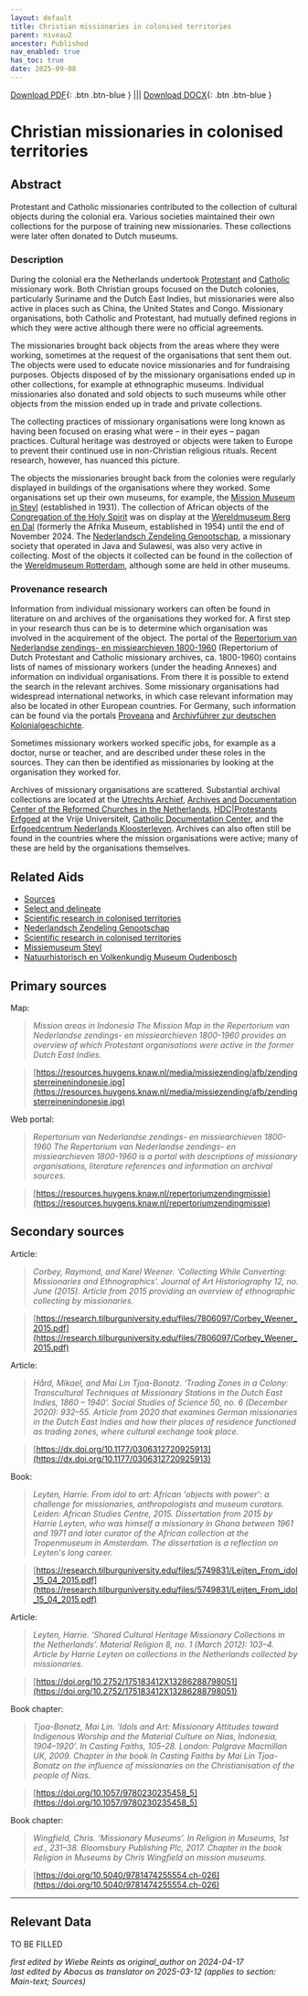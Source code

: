 ```yaml
---
layout: default
title: Christian missionaries in colonised territories
parent: niveau2
ancestor: Published
nav_enabled: true
has_toc: true
date: 2025-09-08
--- 
```



[Download PDF](https://raw.githubusercontent.com/colonial-heritage/research-guides-dev/refs/heads/main/EXPORTS/published/PDF/niveau2/English/ChristianMission.pdf){: .btn .btn-blue } |||    [Download DOCX](https://raw.githubusercontent.com/colonial-heritage/research-guides-dev/refs/heads/main/EXPORTS/published/DOCX/niveau2/English/ChristianMission.docx){: .btn .btn-blue }


# Christian missionaries in colonised territories


## Abstract

Protestant and Catholic missionaries contributed to the collection of cultural objects during the colonial era. Various societies maintained their own collections for the purpose of training new missionaries. These collections were later often donated to Dutch museums.

### Description

During the colonial era the Netherlands undertook [Protestant](https://data.indischherinneringscentrum.nl/ied/104099) and [Catholic](https://hdl.handle.net/20.500.11840/termmaster25128) missionary work. Both Christian groups focused on the Dutch colonies, particularly Suriname and the Dutch East Indies, but missionaries were also active in places such as China, the United States and Congo. Missionary organisations, both Catholic and Protestant, had mutually defined regions in which they were active although there were no official agreements. 

The missionaries brought back objects from the areas where they were working, sometimes at the request of the organisations that sent them out. The objects were used to educate novice missionaries and for fundraising purposes. Objects disposed of by the missionary organisations ended up in other collections, for example at ethnographic museums. Individual missionaries also donated and sold objects to such museums while other objects from the mission ended up in trade and private collections. 

The collecting practices of missionary organisations were long known as having  been focused on erasing what were – in their eyes – pagan practices. Cultural heritage was destroyed or objects were taken to Europe to prevent their continued use in non-Christian religious rituals. Recent research, however, has nuanced this picture.

The objects the missionaries brought back from the colonies were regularly displayed in buildings of the organisations where they worked. Some organisations set up their own museums, for example, the [Mission Museum in Steyl](https://app.colonialcollections.nl/en/research-aids/https%3A%2F%2Fn2t%252Enet%2Fark%3A%2F27023%2Fd2c658fef273decf748b392ab053f046) (established in 1931). The collection of African objects of the [Congregation of the Holy Spirit](https://www.wikidata.org/entity/Q687562) was on display at the [Wereldmuseum Berg en Dal](https://www.wikidata.org/entity/Q2470853) (formerly the Afrika Museum, established in 1954) until the end of November 2024. The [Nederlandsch Zendeling Genootschap](https://www.wikidata.org/entity/Q1946670), a missionary society that operated in Java and Sulawesi, was also very active in collecting. Most of the objects it collected can be found in the collection of the [Wereldmuseum Rotterdam](https://www.wikidata.org/entity/Q2042754), although some are held in other museums.

### Provenance research

Information from individual missionary workers can often be found in literature on and archives of the organisations they worked for. A first step in your research thus can be is to determine which organisation was involved in the acquirement of the object. The portal of the [Repertorium van Nederlandse zendings- en missiearchieven 1800-1960](https://resources.huygens.knaw.nl/repertoriumzendingmissie/index_html_en) (Repertorium of Dutch Protestant and Catholic missionary archives, ca. 1800-1960) contains lists of names of missionary workers (under the heading Annexes) and information on individual organisations. From there it is possible to extend the search in the relevant archives. Some missionary organisations had widespread international networks, in which case relevant information may also be located in other European countries. For Germany, such information can be found via the portals [Proveana](https://www.proveana.de/en/start) and [Archivführer zur deutschen Kolonialgeschichte](https://archivfuehrer-kolonialzeit.de).

Sometimes missionary workers worked specific jobs, for example as a doctor, nurse or teacher, and are described under these roles in the sources. They can then be identified as missionaries by looking at the organisation they worked for.

Archives of missionary organisations are scattered. Substantial archival collections are located at the [Utrechts Archief](https://hetutrechtsarchief.nl/), [Archives and Documentation Center of the Reformed Churches in the Netherlands](https://adckampen.nl/), [HDC|Protestants Erfgoed](https://vu.nl/nl/over-de-vu/diensten/universiteitsbibliotheek/meer-over/collectie-hdc-protestants-erfgoed) at the Vrije Universiteit, [Catholic Documentation Center](https://www.ru.nl/kdc/), and the [Erfgoedcentrum Nederlands Kloosterleven](https://erfgoedkloosterleven.nl/). Archives can also often still be found in the countries where the mission organisations were active; many of these are held by the organisations themselves.


## Related Aids

 - [Sources](niveau1/English/Sources_20240501.yml)  
 - [Select and delineate](niveau1/English/SelectAndDelineate_20240425.yml)  
 - [Scientific research in colonised territories](niveau2/English/Science_20240821.yml)  
 - [Nederlandsch Zendeling Genootschap](niveau3/English/NZG_20240508.yml)  
 - [Scientific research in colonised territories](niveau2/English/Science_20240821.yml)  
 - [Missiemuseum Steyl](niveau3/English/MissiemuseumSteyl_20241021.yml)  
 - [Natuurhistorisch en Volkenkundig Museum Oudenbosch](niveau3/English/MOudenbosch_20250603.yml)  

## Primary sources

Map:
  > *Mission areas in Indonesia*
  > _The Mission Map in the Repertorium van Nederlandse zendings- en missiearchieven 1800-1960 provides an overview of which Protestant organisations were active in the former Dutch East Indies._  

  > [https://resources.huygens.knaw.nl/media/missiezending/afb/zendingsterreinenindonesie.jpg](https://resources.huygens.knaw.nl/media/missiezending/afb/zendingsterreinenindonesie.jpg)

Web portal:
  > *Repertorium van Nederlandse zendings- en missiearchieven 1800-1960*
  > _The Repertorium van Nederlandse zendings- en missiearchieven 1800-1960 is a portal with descriptions of missionary organisations, literature references and information on archival sources._  

  > [https://resources.huygens.knaw.nl/repertoriumzendingmissie](https://resources.huygens.knaw.nl/repertoriumzendingmissie)

## Secondary sources

Article:
  > *Corbey, Raymond, and Karel Weener. ‘Collecting While Converting: Missionaries and Ethnographics’. Journal of Art Historiography 12, no. June (2015).*
  > _Article from 2015 providing an overview of ethnographic collecting by missionaries._  

  > [https://research.tilburguniversity.edu/files/7806097/Corbey_Weener_2015.pdf](https://research.tilburguniversity.edu/files/7806097/Corbey_Weener_2015.pdf)

Article:
  > *Hård, Mikael, and Mai Lin Tjoa-Bonatz. ‘Trading Zones in a Colony: Transcultural Techniques at Missionary Stations in the Dutch East Indies, 1860 – 1940’. Social Studies of Science 50, no. 6 (December 2020): 932–55.*
  > _Article from 2020 that examines German missionaries in the Dutch East Indies and how their places of residence functioned as trading zones, where cultural exchange took place._  

  > [https://dx.doi.org/10.1177/0306312720925913](https://dx.doi.org/10.1177/0306312720925913)

Book:
  > *Leyten, Harrie. From idol to art: African 'objects with power': a challenge for missionaries, anthropologists and museum curators. Leiden: African Studies Centre, 2015.*
  > _Dissertation from 2015 by Harrie Leyten, who was himself a missionary in Ghana between 1961 and 1971 and later curator of the African collection at the Tropenmuseum in Amsterdam. The dissertation is a reflection on Leyten's long career._  

  > [https://research.tilburguniversity.edu/files/5749831/Leijten_From_idol_15_04_2015.pdf](https://research.tilburguniversity.edu/files/5749831/Leijten_From_idol_15_04_2015.pdf)

Article:
  > *Leyten, Harrie. ‘Shared Cultural Heritage Missionary Collections in the Netherlands’. Material Religion 8, no. 1 (March 2012): 103–4.*
  > _Article by Harrie Leyten on collections in the Netherlands collected by missionaries._  

  > [https://doi.org/10.2752/175183412X13286288798051](https://doi.org/10.2752/175183412X13286288798051)

Book chapter:
  > *Tjoa-Bonatz, Mai Lin. ‘Idols and Art: Missionary Attitudes toward Indigenous Worship and the Material Culture on Nias, Indonesia, 1904–1920’. In Casting Faiths, 105–28. London: Palgrave Macmillan UK, 2009.*
  > _Chapter in the book In Casting Faiths by Mai Lin Tjoa-Bonatz on the influence of missionaries on the Christianisation of the people of Nias._  

  > [https://doi.org/10.1057/9780230235458_5](https://doi.org/10.1057/9780230235458_5)

Book chapter:
  > *Wingfield, Chris. ‘Missionary Museums’. In Religion in Museums, 1st ed., 231–38. Bloomsbury Publishing Plc, 2017.*
  > _Chapter in the book Religion in Museums by Chris Wingfield on mission museums._  

  > [https://doi.org/10.5040/9781474255554.ch-026](https://doi.org/10.5040/9781474255554.ch-026)



---
## Relevant Data 
TO BE FILLED

_first edited by Wiebe Reints as original_author on 2024-04-17_  
_last edited by Abacus as translator on 2025-03-12
(applies to section: Main-text; Sources)_
        